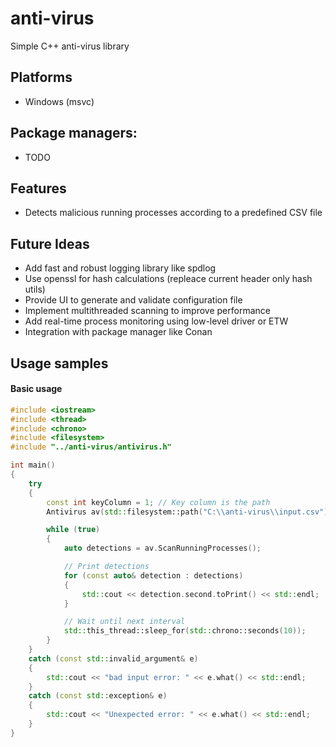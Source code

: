 # anti-virus

Simple C++ anti-virus library

## Platforms
* Windows (msvc)

## Package managers:
* TODO

## Features
* Detects malicious running processes according to a predefined CSV file

## Future Ideas

- Add fast and robust logging library like spdlog
- Use openssl for hash calculations (repleace current header only hash utils)
- Provide UI to generate and validate configuration file
- Implement multithreaded scanning to improve performance 
- Add real-time process monitoring using low-level driver or ETW  
- Integration with package manager like Conan


## Usage samples

#### Basic usage
```c++
#include <iostream>
#include <thread>
#include <chrono>
#include <filesystem>
#include "../anti-virus/antivirus.h"

int main()
{
    try
    {
        const int keyColumn = 1; // Key column is the path
        Antivirus av(std::filesystem::path("C:\\anti-virus\\input.csv"), 1);

        while (true)
        {
            auto detections = av.ScanRunningProcesses();

            // Print detections
            for (const auto& detection : detections)
            {
                std::cout << detection.second.toPrint() << std::endl;
            }

            // Wait until next interval
            std::this_thread::sleep_for(std::chrono::seconds(10));
        }
    }
    catch (const std::invalid_argument& e)
    {
        std::cout << "bad input error: " << e.what() << std::endl;
    }
    catch (const std::exception& e)
    {
        std::cout << "Unexpected error: " << e.what() << std::endl;
    }
}

```
